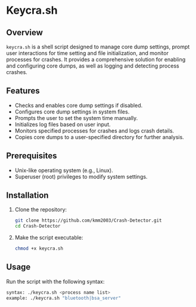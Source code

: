 # Keycra.sh

## Overview

`keycra.sh` is a shell script designed to manage core dump settings, prompt user interactions for time setting and file initialization, and monitor processes for crashes. It provides a comprehensive solution for enabling and configuring core dumps, as well as logging and detecting process crashes.

## Features

- Checks and enables core dump settings if disabled.
- Configures core dump settings in system files.
- Prompts the user to set the system time manually.
- Initializes log files based on user input.
- Monitors specified processes for crashes and logs crash details.
- Copies core dumps to a user-specified directory for further analysis.

## Prerequisites

- Unix-like operating system (e.g., Linux).
- Superuser (root) privileges to modify system settings.

## Installation

1. Clone the repository:
    ```sh
    git clone https://github.com/kmm2003/Crash-Detector.git
    cd Crash-Detector
    ```

2. Make the script executable:
    ```sh
    chmod +x keycra.sh
    ```

## Usage

Run the script with the following syntax:
```sh
syntax: ./keycra.sh <process name list>
example: ./keycra.sh "bluetooth|bsa_server"
```
